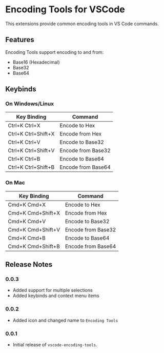 # Encoding Tools for VSCode

This extensions provide common encoding tools in VS Code commands.

## Features

Encoding Tools support encoding to and from:

- Base16 (Hexadecimal)
- Base32
- Base64

## Keybinds

### On Windows/Linux

| Key Binding         | Command            |
|---------------------|--------------------|
| Ctrl+K Ctrl+X       | Encode to Hex      |
| Ctrl+K Ctrl+Shift+X | Encode from Hex    |
| Ctrl+K Ctrl+V       | Encode to Base32   |
| Ctrl+K Ctrl+Shift+V | Encode from Base32 |
| Ctrl+K Ctrl+B       | Encode to Base64   |
| Ctrl+K Ctrl+Shift+B | Encode from Base64 |

### On Mac

| Key Binding       | Command            |
|-------------------|--------------------|
| Cmd+K Cmd+X       | Encode to Hex      |
| Cmd+K Cmd+Shift+X | Encode from Hex    |
| Cmd+K Cmd+V       | Encode to Base32   |
| Cmd+K Cmd+Shift+V | Encode from Base32 |
| Cmd+K Cmd+B       | Encode to Base64   |
| Cmd+K Cmd+Shift+B | Encode from Base64 |


## Release Notes

### 0.0.3

* Added support for multiple selections
* Added keybinds and context menu items

### 0.0.2

* Added icon and changed name to `Encoding Tools`

### 0.0.1

* Initial release of `vscode-encoding-tools`.
